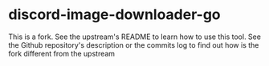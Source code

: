 # discord-image-downloader-go
This is a fork. See the upstream's README to learn how to use this tool. See the Github repository's description or the commits log to find out how is the fork different from the upstream
